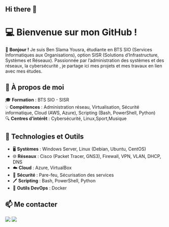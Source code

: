 ## Hi there 👋


# 💻 Bienvenue sur mon GitHub !

👋 **Bonjour !** Je suis Ben Slama Yousra, étudiante en BTS SIO (Services Informatiques aux Organisations), option SISR (Solutions d’Infrastructure, Systèmes et Réseaux). Passionnée par l’administration des systèmes et des réseaux, la cybersécurité , je partage ici mes projets et mes travaux en lien avec mes études.

## 🚀 À propos de moi  
🎓 **Formation** : BTS SIO - SISR  
💡 **Compétences** : Administration réseau, Virtualisation, Sécurité informatique, Cloud (AWS, Azure), Scripting (Bash, PowerShell, Python)  
🔍 **Centres d’intérêt** : Cybersécurité, Linux,Sport,Musique  

## 🔧 Technologies et Outils  
- 🖥️ **Systèmes** : Windows Server, Linux (Debian, Ubuntu, CentOS)  
- 🌐 **Réseaux** : Cisco (Packet Tracer, GNS3), Firewall, VPN, VLAN, DHCP, DNS  
- ☁️ **Cloud** :  Azure, VirtualBox  
- 🔐 **Sécurité** : Pare-feu, Sécurisation des services 
- 🖊️ **Scripting** : Bash, PowerShell, Python  
- 🔧 **Outils DevOps** : Docker

 

## 📫 Me contacter  
<div> 
  <a href="https:// www.linkedin.com/in/yousra-ben-slama-549752277 /" target="_blank"><img src="https://img.shields.io/badge/-LinkedIn-%230077B5?style=for-the-badge&logo=linkedin&logoColor=white" target="_blank"></a> 
  <a href="mailto:yosra.bslamaa@gmail.com"><img src="https://img.shields.io/badge/-Gmail-%23333?style=for-the-badge&logo=gmail&logoColor=white" target="_blank"></a>
</div>



